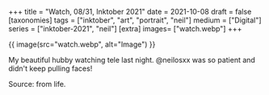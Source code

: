 +++
title = "Watch, 08/31, Inktober 2021"
date = 2021-10-08
draft =  false
[taxonomies]
tags = ["inktober", "art", "portrait", "neil"]
medium = ["Digital"]
series = ["inktober-2021", "neil"]
[extra]
images= ["watch.webp"]
+++

{{ image(src="watch.webp", alt="Image") }}

My beautiful hubby watching tele last night. @neilosxx was so patient and didn't keep pulling faces!

Source: from life.
